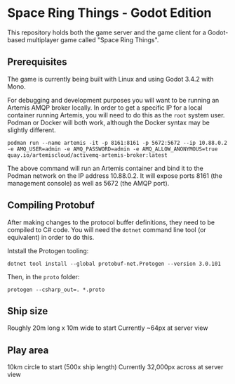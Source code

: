 # Space Ring Things - Godot Edition
This repository holds both the game server and the game client for a Godot-based
multiplayer game called "Space Ring Things".

## Prerequisites
The game is currently being built with Linux and using Godot 3.4.2 with Mono.

For debugging and development purposes you will want to be running an Artemis
AMQP broker locally. In order to get a specific IP for a local container running
Artemis, you will need to do this as the `root` system user. Podman or Docker 
will both work, although the Docker syntax may be slightly different.

```
podman run --name artemis -it -p 8161:8161 -p 5672:5672 --ip 10.88.0.2 -e AMQ_USER=admin -e AMQ_PASSWORD=admin -e AMQ_ALLOW_ANONYMOUS=true quay.io/artemiscloud/activemq-artemis-broker:latest
```

The above command will run an Artemis container and bind it to the Podman
network on the IP address 10.88.0.2. It will expose ports 8161 (the management
console) as well as 5672 (the AMQP port). 

## Compiling Protobuf
After making changes to the protocol buffer definitions, they need to be
compiled to C# code. You will need the `dotnet` command line tool (or
equivalent) in order to do this.

Intstall the Protogen tooling:
```
dotnet tool install --global protobuf-net.Protogen --version 3.0.101
```

Then, in the `proto` folder:

```
protogen --csharp_out=. *.proto
```
## Ship size
Roughly 20m long x 10m wide to start
Currently ~64px at server view

## Play area
10km circle to start (500x ship length)
Currently 32,000px across at server view

